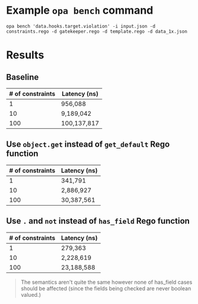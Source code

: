 # Example `opa bench` command

```
opa bench 'data.hooks.target.violation' -i input.json -d constraints.rego -d gatekeeper.rego -d template.rego -d data_1x.json
```

# Results

## Baseline

| # of constraints | Latency (ns) |
| --- | --- |
| 1 | 956,088 |
| 10 | 9,189,042 |
| 100 | 100,137,817 |

## Use `object.get` instead of `get_default` Rego function

| # of constraints | Latency (ns) |
| --- | --- |
| 1 | 341,791 |
| 10 | 2,886,927 |
| 100 | 30,387,561 |

## Use `.` and `not` instead of `has_field` Rego function

| # of constraints | Latency (ns) |
| --- | --- |
| 1 | 279,363 |
| 10 | 2,228,619 |
| 100 | 23,188,588 |

> The semantics aren't quite the same however none of has_field cases should be affected (since the fields being checked are never boolean valued.)